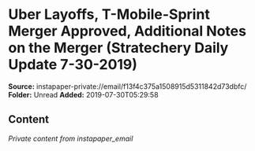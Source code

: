 # Uber Layoffs, T-Mobile-Sprint Merger Approved, Additional Notes on the Merger (Stratechery Daily Update 7-30-2019)

**Source:** instapaper-private://email/f13f4c375a1508915d5311842d73dbfc/
**Folder:** Unread
**Added:** 2019-07-30T05:29:58




## Content
*Private content from instapaper_email*
